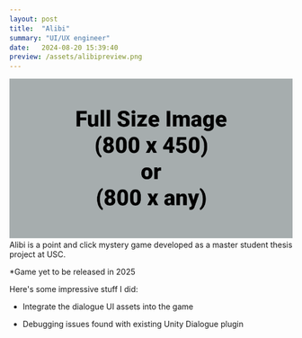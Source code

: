 ```yaml
---
layout: post
title:  "Alibi"
summary: "UI/UX engineer"
date:   2024-08-20 15:39:40
preview: /assets/alibipreview.png
---
```


![Picture 1](/assets/fullsize.png)
Alibi is a point and click mystery game developed as a master student thesis project at USC.

*Game yet to be released in 2025

Here's some impressive stuff I did:

* Integrate the dialogue UI assets into the game

* Debugging issues found with existing Unity Dialogue plugin
